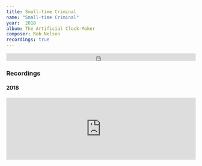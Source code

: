 ```yaml
---
title: Small-time Criminal
name: "Small-time Criminal"
year:  2018
album: The Artificial Clock-Maker
composer: Rob Nelson
recordings: true
---
```


<iframe width="100%" height="20" scrolling="no" frameborder="no" allow="autoplay" src="https://w.soundcloud.com/player/?url=https%3A//api.soundcloud.com/tracks/590335890&color=%23ff5500&inverse=false&auto_play=false&show_user=true"></iframe>

<h3>Recordings</h3>

<h4>2018</h4>
<iframe width="100%" height="166" scrolling="no" frameborder="no" allow="autoplay" src="https://w.soundcloud.com/player/?url=https%3A//api.soundcloud.com/tracks/590335890&color=%23ff5500&auto_play=false&hide_related=false&show_comments=true&show_user=true&show_reposts=false&show_teaser=true"></iframe>

